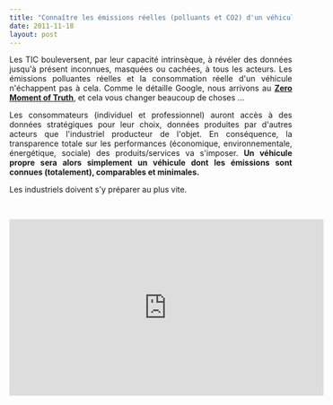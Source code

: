 ```yaml
---
title: "Connaître les émissions réelles (polluants et CO2) d'un véhicule, vers la #transparence totale"
date: 2011-11-18
layout: post
---
```


<p style="text-align: justify;">Les TIC bouleversent, par leur capacité intrinsèque, à révéler des données jusqu'à présent inconnues, masquées ou cachées, à tous les acteurs. Les émissions polluantes réelles et la consommation réelle d'un véhicule n'échappent pas à cela. Comme le détaille Google, nous arrivons au <a href="/2011/11/google-zero-moment-of-truth.html" target="_self"><strong>Zero Moment of Truth</strong></a>, et cela vous changer beaucoup de choses ...</p> <p style="text-align: justify;">Les consommateurs (individuel et professionnel) auront accès à des données stratégiques pour leur choix, données produites par d'autres acteurs que l'industriel producteur de l'objet. En conséquence, la transparence totale sur les performances (économique, environnementale, énergétique, sociale) des produits/services va s'imposer. <strong>Un véhicule propre sera alors simplement un véhicule dont les émissions sont connues (totalement), comparables et minimales.</strong></p> <p style="text-align: justify;">Les industriels doivent s'y préparer au plus vite.</p> <p style="text-align: justify;"> </p> <p><iframe frameborder="0" height="315" src="http://www.youtube.com/embed/2HReIC1TKh8" width="560"></iframe></p>